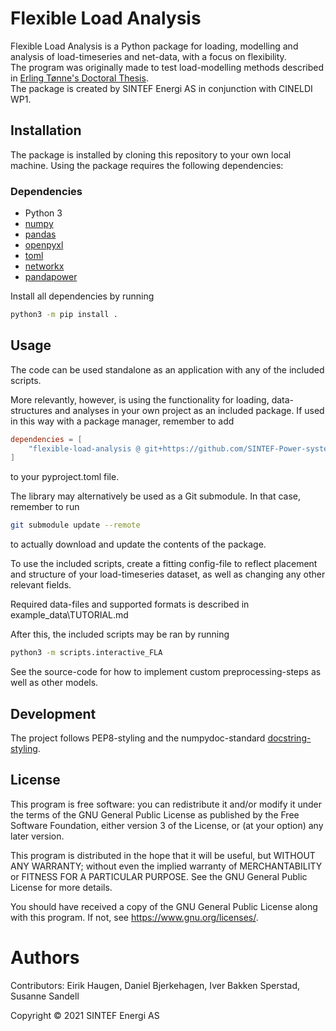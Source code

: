 # Flexible Load Analysis
Flexible Load Analysis is a Python package for loading, modelling and analysis of load-timeseries and net-data, with a focus on flexibility.  
The program was originally made to test load-modelling methods described in [Erling Tønne's Doctoral Thesis](http://hdl.handle.net/11250/2476389).  
The package is created by SINTEF Energi AS in conjunction with CINELDI WP1.

## Installation
The package is installed by cloning this repository to your own local machine.
Using the package requires the following dependencies:

### Dependencies
* Python 3
* [numpy](https://numpy.org/)
* [pandas](https://pandas.pydata.org/pandas-docs/stable/index.html#)
* [openpyxl](https://openpyxl.readthedocs.io/en/stable/)
* [toml](https://toml.io/en/)
* [networkx](https://networkx.org/)
* [pandapower](https://www.pandapower.org/)

Install all dependencies by running  
```bash
python3 -m pip install .
```

## Usage
The code can be used standalone as an application with any of the included scripts.

More relevantly, however, is using the functionality for loading, data-structures and analyses in your own project as an included package. 
If used in this way with a package manager, remember to add
```toml
dependencies = [
    "flexible-load-analysis @ git+https://github.com/SINTEF-Power-system-asset-management/flexible_load_analysis.git@dev"
]
```
to your pyproject.toml file.

The library may alternatively be used as a Git submodule. In that case, remember to run
```bash
git submodule update --remote
```
to actually download and update the contents of the package.

To use the included scripts, create a fitting config-file to reflect placement and structure of your load-timeseries dataset, as well as changing any other relevant fields.

Required data-files and supported formats is described in example_data\TUTORIAL.md

After this, the included scripts may be ran by running
```bash
python3 -m scripts.interactive_FLA
```

See the source-code for how to implement custom preprocessing-steps as well as other models.

## Development
The project follows PEP8-styling and the numpydoc-standard 
[docstring-styling](https://numpydoc.readthedocs.io/en/latest/format.html).

## License
This program is free software: you can redistribute it and/or modify
it under the terms of the GNU General Public License as published by
the Free Software Foundation, either version 3 of the License, or
(at your option) any later version.

This program is distributed in the hope that it will be useful,
but WITHOUT ANY WARRANTY; without even the implied warranty of
MERCHANTABILITY or FITNESS FOR A PARTICULAR PURPOSE.  See the
GNU General Public License for more details.

You should have received a copy of the GNU General Public License
along with this program.  If not, see <https://www.gnu.org/licenses/>.

# Authors
Contributors: Eirik Haugen, Daniel Bjerkehagen, Iver Bakken Sperstad, Susanne Sandell

Copyright &copy; 2021 SINTEF Energi AS
